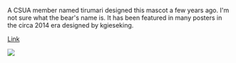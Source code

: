 A CSUA member named tirumari designed this mascot a few years ago. I'm not sure what the bear's name is. It has been featured in many posters in the circa 2014 era designed by kgieseking.

[Link](https://thetirumari.carbonmade.com/projects/4452928#1)

![](https://carbonmade-media.accelerator.net/17293648)
